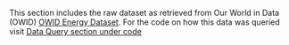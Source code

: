 This section includes the raw dataset as retrieved from Our World in Data (OWID) [OWID Energy Dataset](owid-energy-data.csv). For the code on how this data was queried visit [Data Query section under code](./code/data_query)